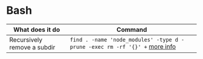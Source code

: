 # Bash

| What does it do | Command |
|-|-|
| Recursively remove a subdir | `find . -name 'node_modules' -type d -prune -exec rm -rf '{}' +` [more info](https://stackoverflow.com/questions/42950501/delete-node-modules-folder-recursively-from-a-specified-path-using-command-line) |
